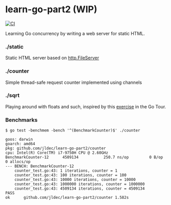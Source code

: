 # learn-go-part2 (WIP)

[![CI](https://github.com/jldec/learn-go-part2/workflows/CI/badge.svg)](https://github.com/jldec/learn-go-part2/actions)

Learning Go concurrency by writing a web server for static HTML.

### ./static
Static HTML server based on [http.FileServer](https://pkg.go.dev/net/http#FileServer)

### ./counter
Simple thread-safe request counter implemented using channels

### ./sqrt
Playing around with floats and such, inspired by this [exercise](https://tour.golang.org/flowcontrol/8) in the Go Tour.

### Benchmarks

```
$ go test -benchmem -bench '^(BenchmarkCounter)$' ./counter

goos: darwin
goarch: amd64
pkg: github.com/jldec/learn-go-part2/counter
cpu: Intel(R) Core(TM) i7-9750H CPU @ 2.60GHz
BenchmarkCounter-12    	 4509134	       250.7 ns/op	       0 B/op	       0 allocs/op
--- BENCH: BenchmarkCounter-12
    counter_test.go:43: 1 iterations, counter = 1
    counter_test.go:43: 100 iterations, counter = 100
    counter_test.go:43: 10000 iterations, counter = 10000
    counter_test.go:43: 1000000 iterations, counter = 1000000
    counter_test.go:43: 4509134 iterations, counter = 4509134
PASS
ok  	github.com/jldec/learn-go-part2/counter	1.582s
```
